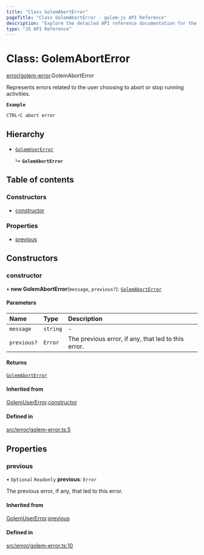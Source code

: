 ```yaml
---
title: "Class GolemAbortError"
pageTitle: "Class GolemAbortError - golem-js API Reference"
description: "Explore the detailed API reference documentation for the Class GolemAbortError within the golem-js SDK for the Golem Network."
type: "JS API Reference"
---
```

# Class: GolemAbortError

[error/golem-error](../modules/error_golem_error).GolemAbortError

Represents errors related to the user choosing to abort or stop running activities.

**`Example`**

```ts
CTRL+C abort error
```

## Hierarchy

- [`GolemUserError`](error_golem_error.GolemUserError)

  ↳ **`GolemAbortError`**

## Table of contents

### Constructors

- [constructor](error_golem_error.GolemAbortError#constructor)

### Properties

- [previous](error_golem_error.GolemAbortError#previous)

## Constructors

### constructor

• **new GolemAbortError**(`message`, `previous?`): [`GolemAbortError`](error_golem_error.GolemAbortError)

#### Parameters

| Name | Type | Description |
| :------ | :------ | :------ |
| `message` | `string` | - |
| `previous?` | `Error` | The previous error, if any, that led to this error. |

#### Returns

[`GolemAbortError`](error_golem_error.GolemAbortError)

#### Inherited from

[GolemUserError](error_golem_error.GolemUserError).[constructor](error_golem_error.GolemUserError#constructor)

#### Defined in

[src/error/golem-error.ts:5](https://github.com/golemfactory/golem-js/blob/22da85c/src/error/golem-error.ts#L5)

## Properties

### previous

• `Optional` `Readonly` **previous**: `Error`

The previous error, if any, that led to this error.

#### Inherited from

[GolemUserError](error_golem_error.GolemUserError).[previous](error_golem_error.GolemUserError#previous)

#### Defined in

[src/error/golem-error.ts:10](https://github.com/golemfactory/golem-js/blob/22da85c/src/error/golem-error.ts#L10)

